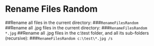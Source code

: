 # Rename Files Random
##Rename all files in the current directory:
###`RenameFilesRandom`
##Rename all .jpg files in the current directory:
###`RenameFilesRandom *.jpg`
##Rename all .jpg files in the c:\test folder, and all its sub-folders (recursive):
###`RenameFilesRandom c:\test\*.jpg /s`

